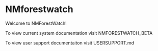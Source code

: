 # NMforestwatch
Welcome to NMForestWatch!  

To view current system documentation visit NMFORESTWATCH_BETA

To view user support documentaiton visit USERSUPPORT.md

